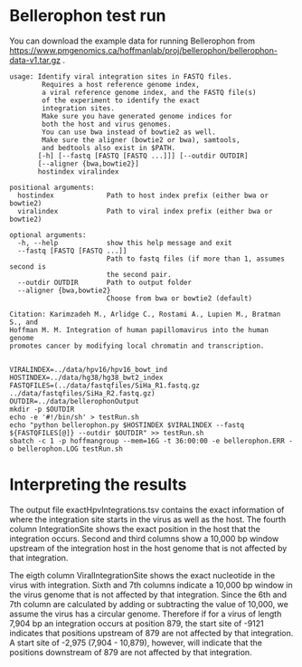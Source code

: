 # Bellerophon test run

You can download the example data for
running Bellerophon from https://www.pmgenomics.ca/hoffmanlab/proj/bellerophon/bellerophon-data-v1.tar.gz .



```
usage: Identify viral integration sites in FASTQ files.
        Requires a host reference genome index,
        a viral reference genome index, and the FASTQ file(s)
        of the experiment to identify the exact
        integration sites.
        Make sure you have generated genome indices for
        both the host and virus genomes.
        You can use bwa instead of bowtie2 as well.
        Make sure the aligner (bowtie2 or bwa), samtools,
        and bedtools also exist in $PATH.
       [-h] [--fastq [FASTQ [FASTQ ...]]] [--outdir OUTDIR]
       [--aligner {bwa,bowtie2}]
       hostindex viralindex

positional arguments:
  hostindex             Path to host index prefix (either bwa or bowtie2)
  viralindex            Path to viral index prefix (either bwa or bowtie2)

optional arguments:
  -h, --help            show this help message and exit
  --fastq [FASTQ [FASTQ ...]]
                        Path to fastq files (if more than 1, assumes second is
                        the second pair.
  --outdir OUTDIR       Path to output folder
  --aligner {bwa,bowtie2}
                        Choose from bwa or bowtie2 (default)

Citation: Karimzadeh M., Arlidge C., Rostami A., Lupien M., Bratman S., and
Hoffman M. M. Integration of human papillomavirus into the human genome
promotes cancer by modifying local chromatin and transcription.


VIRALINDEX=../data/hpv16/hpv16_bowt_ind
HOSTINDEX=../data/hg38/hg38_bwt2_index
FASTQFILES=(../data/fastqfiles/SiHa_R1.fastq.gz ../data/fastqfiles/SiHa_R2.fastq.gz)
OUTDIR=../data/bellerophonOutput
mkdir -p $OUTDIR
echo -e '#!/bin/sh' > testRun.sh
echo "python bellerophon.py $HOSTINDEX $VIRALINDEX --fastq ${FASTQFILES[@]} --outdir $OUTDIR" >> testRun.sh
sbatch -c 1 -p hoffmangroup --mem=16G -t 36:00:00 -e bellerophon.ERR -o bellerophon.LOG testRun.sh
```

# Interpreting the results

The output file exactHpvIntegrations.tsv contains the exact information of where the integration site starts
in the virus as well as the host.
The fourth column IntegrationSite shows the exact position in the host
that the integration occurs.
Second and third columns show a 10,000 bp window upstream of the integration host in the host genome
that is not affected by that integration.


The eigth column ViralIntegrationSite shows the exact nucleotide in the virus with integration.
Sixth and 7th columns indicate a 10,000 bp window in the virus genome that is not affected by that integration.
Since the 6th and 7th column are calculated by adding or subtracting the value of 10,000, we assume the virus has a circular genome.
Therefore if for a virus of length 7,904 bp an integration occurs at position 879, the start site of -9121 indicates that positions
upstream of 879 are not affected by that integration.
A start site of -2,975 (7,904 - 10,879), however, will indicate that the positions downstream of 879 are not affected by that integration.


